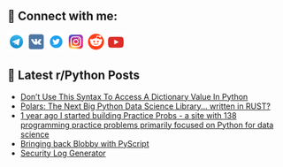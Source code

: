 ## 🔎 Connect with me:
[<img src="https://github.com/bullbesh/bullbesh/blob/main/images/Telegram.png" width="32" height="32" />](https://t.me/bullbesh)
[<img src="https://github.com/bullbesh/bullbesh/blob/main/images/VK.png" width="32" height="32" />](https://vk.com/bullbesh)
[<img src="https://github.com/bullbesh/bullbesh/blob/main/images/Twitter.png" width="32" height="32" />](https://twitter.com/bullbesh1)
[<img src="https://github.com/bullbesh/bullbesh/blob/main/images/Instagram.png" width="32" height="32" />](https://www.instagram.com/bullbesh)
[<img src="https://github.com/bullbesh/bullbesh/blob/main/images/Reddit.png" width="32" height="32" />](https://www.reddit.com/user/bullbesh)
[<img src="https://github.com/bullbesh/bullbesh/blob/main/images/YouTube.png" width="32" height="32" />](https://www.youtube.com/channel/UCtfjRs6uzgq5mfm8S06WTcg)

## 📕 Latest r/Python Posts
<!-- BLOG-POST-LIST:START -->
- [Don’t Use This Syntax To Access A Dictionary Value In Python](https://www.reddit.com/r/Python/comments/zzxdoi/dont_use_this_syntax_to_access_a_dictionary_value/)
- [Polars: The Next Big Python Data Science Library... written in RUST?](https://www.reddit.com/r/Python/comments/zzw1ov/polars_the_next_big_python_data_science_library/)
- [1 year ago I started building Practice Probs - a site with 138 programming practice problems primarily focused on Python for data science](https://www.reddit.com/r/Python/comments/zzv4zt/1_year_ago_i_started_building_practice_probs_a/)
- [Bringing back Blobby with PyScript](https://www.reddit.com/r/Python/comments/zzv2d4/bringing_back_blobby_with_pyscript/)
- [Security Log Generator](https://www.reddit.com/r/Python/comments/zzurys/security_log_generator/)
<!-- BLOG-POST-LIST:END -->
